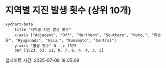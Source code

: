 # 지역별 지진 발생 횟수 (상위 10개)

```mermaid
xychart-beta
    title "지역별 지진 발생 횟수"
    x-axis ["Adjacent", "Off", "Northern", "Southern", "Noto,", "미분류", "Hyuganada", "Aizu,", "Kumamoto", "Central"]
    y-axis "발생 횟수" 0 --> 1525
    bar [1523, 53, 11, 8, 7, 6, 4, 4, 3, 3]
```

업데이트 시간: 2025-07-08 18:05:09
